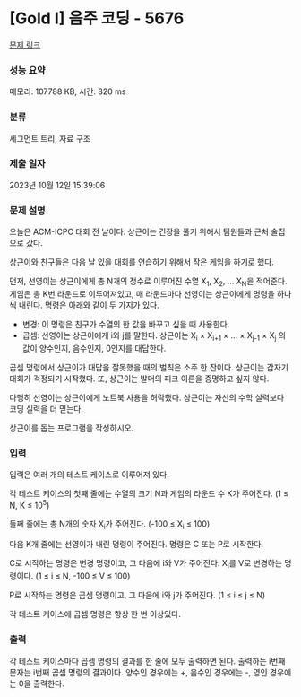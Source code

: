 # [Gold I] 음주 코딩 - 5676 

[문제 링크](https://www.acmicpc.net/problem/5676) 

### 성능 요약

메모리: 107788 KB, 시간: 820 ms

### 분류

세그먼트 트리, 자료 구조

### 제출 일자

2023년 10월 12일 15:39:06

### 문제 설명

<p>오늘은 ACM-ICPC 대회 전 날이다. 상근이는 긴장을 풀기 위해서 팀원들과 근처 술집으로 갔다.</p>

<p>상근이와 친구들은 다음 날 있을 대회를 연습하기 위해서 작은 게임을 하기로 했다.</p>

<p>먼저, 선영이는 상근이에게 총 N개의 정수로 이루어진 수열 X<sub>1</sub>, X<sub>2</sub>, ... X<sub>N</sub>을 적어준다. 게임은 총 K번 라운드로 이루어져있고, 매 라운드마다 선영이는 상근이에게 명령을 하나씩 내린다. 명령은 아래와 같이 두 가지가 있다.</p>

<ul>
	<li>변경: 이 명령은 친구가 수열의 한 값을 바꾸고 싶을 때 사용한다.</li>
	<li>곱셈: 선영이는 상근이에게 i와 j를 말한다. 상근이는 X<sub>i</sub> × X<sub>i+1</sub> × ... × X<sub>j-1</sub> × X<sub>j</sub> 의 값이 양수인지, 음수인지, 0인지를 대답한다.</li>
</ul>

<p>곱셈 명령에서 상근이가 대답을 잘못했을 때의 벌칙은 소주 한 잔이다. 상근이는 갑자기 대회가 걱정되기 시작했다. 또, 상근이는 발머의 피크 이론을 증명하고 싶지 않다.</p>

<p>다행히 선영이는 상근이에게 노트북 사용을 허락했다. 상근이는 자신의 수학 실력보다 코딩 실력을 더 믿는다.</p>

<p>상근이를 돕는 프로그램을 작성하시오.</p>

### 입력 

 <p>입력은 여러 개의 테스트 케이스로 이루어져 있다.</p>

<p>각 테스트 케이스의 첫째 줄에는 수열의 크기 N과 게임의 라운드 수 K가 주어진다. (1 ≤ N, K ≤ 10<sup>5</sup>)</p>

<p>둘째 줄에는 총 N개의 숫자 X<sub>i</sub>가 주어진다. (-100 ≤ X<sub>i</sub> ≤ 100)</p>

<p>다음 K개 줄에는 선영이가 내린 명령이 주어진다. 명령은 C 또는 P로 시작한다.</p>

<p>C로 시작하는 명령은 변경 명령이고, 그 다음에 i와 V가 주어진다. X<sub>i</sub>를 V로 변경하는 명령이다. (1 ≤ i ≤ N, -100 ≤ V ≤ 100)</p>

<p>P로 시작하는 명령은 곱셈 명령이고, 그 다음에 i와 j가 주어진다. (1 ≤ i ≤ j ≤ N)</p>

<p>각 테스트 케이스에 곱셈 명령은 항상 한 번 이상있다.</p>

### 출력 

 <p>각 테스트 케이스마다 곱셈 명령의 결과를 한 줄에 모두 출력하면 된다. 출력하는 i번째 문자는 i번째 곱셈 명령의 결과이다. 양수인 경우에는 +, 음수인 경우에는 -, 영인 경우에는 0을 출력한다.</p>

